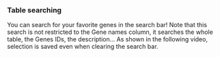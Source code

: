 ### Table searching
You can search for your favorite genes in the search bar! Note that this search is not restricted to the Gene names column, it searches the whole table, the Genes IDs, the description... As shown in the following video, selection is saved even when clearing the search bar.
